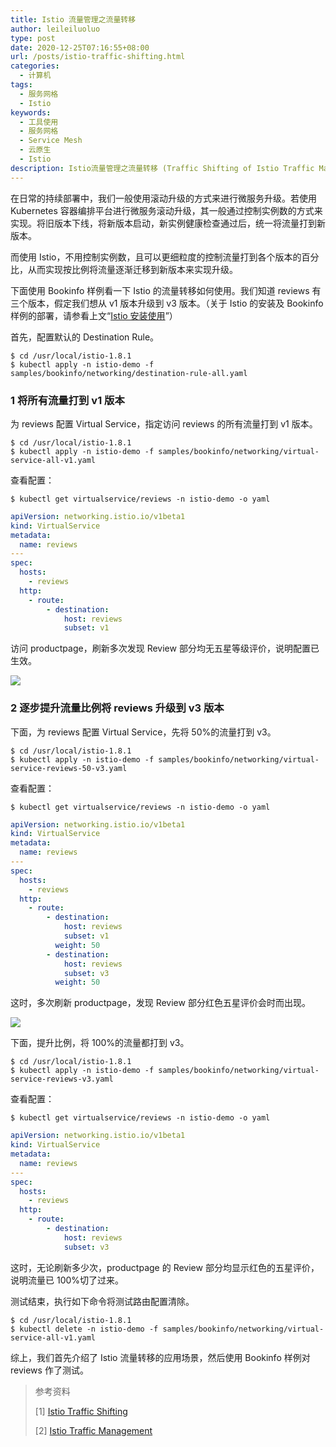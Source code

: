```yaml
---
title: Istio 流量管理之流量转移
author: leileiluoluo
type: post
date: 2020-12-25T07:16:55+08:00
url: /posts/istio-traffic-shifting.html
categories:
  - 计算机
tags:
  - 服务网格
  - Istio
keywords:
  - 工具使用
  - 服务网格
  - Service Mesh
  - 云原生
  - Istio
description: Istio流量管理之流量转移 (Traffic Shifting of Istio Traffic Management)
---
```


在日常的持续部署中，我们一般使用滚动升级的方式来进行微服务升级。若使用 Kubernetes 容器编排平台进行微服务滚动升级，其一般通过控制实例数的方式来实现。将旧版本下线，将新版本启动，新实例健康检查通过后，统一将流量打到新版本。

而使用 Istio，不用控制实例数，且可以更细粒度的控制流量打到各个版本的百分比，从而实现按比例将流量逐渐迁移到新版本来实现升级。

下面使用 Bookinfo 样例看一下 Istio 的流量转移如何使用。我们知道 reviews 有三个版本，假定我们想从 v1 版本升级到 v3 版本。（关于 Istio 的安装及 Bookinfo 样例的部署，请参看上文“[Istio 安装使用](https://leileiluoluo.github.io/posts/istio-get-started.html)”）

首先，配置默认的 Destination Rule。

```shell
$ cd /usr/local/istio-1.8.1
$ kubectl apply -n istio-demo -f samples/bookinfo/networking/destination-rule-all.yaml
```

### 1 将所有流量打到 v1 版本

为 reviews 配置 Virtual Service，指定访问 reviews 的所有流量打到 v1 版本。

```shell
$ cd /usr/local/istio-1.8.1
$ kubectl apply -n istio-demo -f samples/bookinfo/networking/virtual-service-all-v1.yaml
```

查看配置：

```shell
$ kubectl get virtualservice/reviews -n istio-demo -o yaml
```

```yaml
apiVersion: networking.istio.io/v1beta1
kind: VirtualService
metadata:
  name: reviews
---
spec:
  hosts:
    - reviews
  http:
    - route:
        - destination:
            host: reviews
            subset: v1
```

访问 productpage，刷新多次发现 Review 部分均无五星等级评价，说明配置已生效。

![](https://leileiluoluo.github.io/static/images/uploads/2020/12/bookinfo-productpage-reviews-v1.png#center)

### 2 逐步提升流量比例将 reviews 升级到 v3 版本

下面，为 reviews 配置 Virtual Service，先将 50%的流量打到 v3。

```shell
$ cd /usr/local/istio-1.8.1
$ kubectl apply -n istio-demo -f samples/bookinfo/networking/virtual-service-reviews-50-v3.yaml
```

查看配置：

```shell
$ kubectl get virtualservice/reviews -n istio-demo -o yaml
```

```yaml
apiVersion: networking.istio.io/v1beta1
kind: VirtualService
metadata:
  name: reviews
---
spec:
  hosts:
    - reviews
  http:
    - route:
        - destination:
            host: reviews
            subset: v1
          weight: 50
        - destination:
            host: reviews
            subset: v3
          weight: 50
```

这时，多次刷新 productpage，发现 Review 部分红色五星评价会时而出现。

![](https://leileiluoluo.github.io/static/images/uploads/2020/12/bookinfo-productpage-reviews-v3.png#center)

下面，提升比例，将 100%的流量都打到 v3。

```shell
$ cd /usr/local/istio-1.8.1
$ kubectl apply -n istio-demo -f samples/bookinfo/networking/virtual-service-reviews-v3.yaml
```

查看配置：

```shell
$ kubectl get virtualservice/reviews -n istio-demo -o yaml
```

```yaml
apiVersion: networking.istio.io/v1beta1
kind: VirtualService
metadata:
  name: reviews
---
spec:
  hosts:
    - reviews
  http:
    - route:
        - destination:
            host: reviews
            subset: v3
```

这时，无论刷新多少次，productpage 的 Review 部分均显示红色的五星评价，说明流量已 100%切了过来。

测试结束，执行如下命令将测试路由配置清除。

```shell
$ cd /usr/local/istio-1.8.1
$ kubectl delete -n istio-demo -f samples/bookinfo/networking/virtual-service-all-v1.yaml
```

综上，我们首先介绍了 Istio 流量转移的应用场景，然后使用 Bookinfo 样例对 reviews 作了测试。

> 参考资料
>
> [1] [Istio Traffic Shifting](https://istio.io/latest/docs/tasks/traffic-management/traffic-shifting/)
>
> [2] [Istio Traffic Management](https://istio.io/latest/docs/concepts/traffic-management/)
